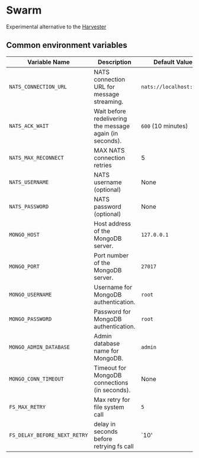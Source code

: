 # Swarm

Experimental alternative to the [Harvester](https://github.com/lblod/app-lblod-harvester/)

## Common environment variables

| Variable Name                   | Description                                              | Default Value           |
| --------------------------------| -------------------------------------------------------- | ----------------------- |
| `NATS_CONNECTION_URL`           | NATS connection URL for message streaming.               | `nats://localhost:4222` |
| `NATS_ACK_WAIT`                 | Wait before redelivering the message again (in seconds). | `600` (10 minutes)      |
| `NATS_MAX_RECONNECT`            | MAX NATS connection retries                              | 5                       |
| `NATS_USERNAME`                 | NATS username (optional)                                 | None                    |
| `NATS_PASSWORD`                 | NATS password (optional)                                 | None                    |
| `MONGO_HOST`                    | Host address of the MongoDB server.                      | `127.0.0.1`             |
| `MONGO_PORT`                    | Port number of the MongoDB server.                       | `27017`                 |
| `MONGO_USERNAME`                | Username for MongoDB authentication.                     | `root`                  |
| `MONGO_PASSWORD`                | Password for MongoDB authentication.                     | `root`                  |
| `MONGO_ADMIN_DATABASE`          | Admin database name for MongoDB.                         | `admin`                 |
| `MONGO_CONN_TIMEOUT`            | Timeout for MongoDB connections (in seconds).            | None                    |
| `FS_MAX_RETRY`                  | Max retry for file system call                           | `5`                     |
| `FS_DELAY_BEFORE_NEXT_RETRY`    | delay in seconds before retrying fs call                 | `10'                    |
